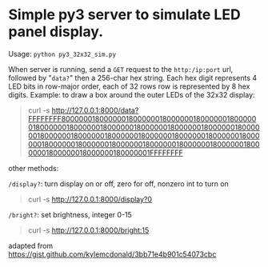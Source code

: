 


# Simple py3 server to simulate LED panel display.

Usage: `python py3_32x32_sim.py`


When server is running, send a `GET` request to the `http:/ip:port`
url, followed by "`data?`" then a 256-char hex string. Each hex digit
represents 4 LED bits in row-major order, each of 32 rows row is
represented by 8 hex digits.  Example: to  draw a box around the
outer LEDs of the 32x32 display:

> curl -s http://127.0.0.1:8000/data?FFFFFFFF800000018000000180000001800000018000000180000001800000018000000180000001800000018000000180000001800000018000000180000001800000018000000180000001800000018000000180000001800000018000000180000001800000018000000180000001800000018000000180000001FFFFFFFF

other methods:

`/display?`: turn display on or off, zero for off, nonzero int to turn on
> curl -s http://127.0.0.1:8000/display?0

`/bright?`: set brightness, integer 0-15
>curl -s http://127.0.0.1:8000/bright:15

adapted from https://gist.github.com/kylemcdonald/3bb71e4b901c54073cbc
